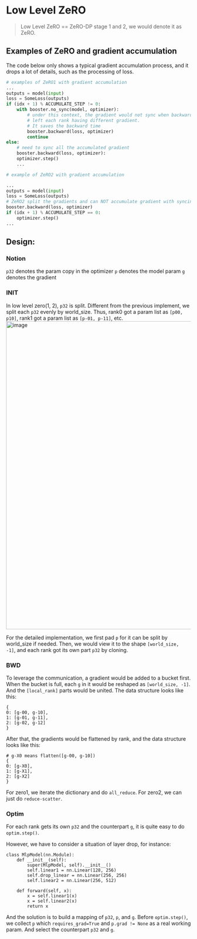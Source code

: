 # Low Level ZeRO
>Low Level ZeRO == ZeRO-DP stage 1 and 2, we would denote it as ZeRO.
## Examples of ZeRO and gradient accumulation

The code below only shows a typical gradient accumulation process, and it drops a lot of details, such as the processing of loss.

```python
# examples of ZeRO1 with gradient accumulation
...
outputs = model(input)
loss = SomeLoss(outputs)
if (idx + 1) % ACCUMULATE_STEP != 0:
    with booster.no_sync(model, optimizer):
        # under this context, the gradient would not sync when backward,
        # left each rank having different gradient.
        # It saves the backward time
        booster.backward(loss, optimizer)
        continue
else:
    # need to sync all the accumulated gradient
    booster.backward(loss, optimizer):
    optimizer.step()
    ...
```

```python
# example of ZeRO2 with gradient accumulation

...
outputs = model(input)
loss = SomeLoss(outputs)
# ZeRO2 split the gradients and can NOT accumulate gradient with syncing.
booster.backward(loss, optimizer)
if (idx + 1) % ACCUMULATE_STEP == 0:
    optimizer.step()
...
```


## Design:
### Notion
`p32` denotes the param copy in the optimizer
`p` denotes the model param
`g` denotes the gradient

### INIT
In low level zero(1, 2), `p32` is split. Different from the previous implement, we split each `p32` evenly by world_size. Thus, rank0 got a param list as `[p00, p10]`, rank1 got a param list as `[p-01, p-11]`, etc.
<img width="840" alt="image" src="https://github.com/hpcaitech/ColossalAI/assets/74758262/f7758d7d-c5e5-44a4-a121-3aba8b05c904">

For the detailed implementation, we first pad `p` for it can be split by world_size if needed. Then, we would view it to the shape `[world_size, -1]`, and each rank got its own part `p32` by cloning.

### BWD
To leverage the communication, a gradient would be added to a bucket first. When the bucket is full, each `g` in it would be reshaped as `[world_size, -1]`. And the `[local_rank]` parts would be united.
The data structure looks like this:
```
{
0: [g-00, g-10],
1: [g-01, g-11],
2: [g-02, g-12]
}
```
After that, the gradients would be flattened by rank, and the data structure looks like this:
```
# g-X0 means flatten([g-00, g-10])
{
0: [g-X0],
1: [g-X1],
2: [g-X2]
}
```
For zero1, we iterate the dictionary and do `all_reduce`. For zero2, we can just do `reduce-scatter`.

### Optim
For each rank gets its own `p32` and the counterpart `g`, it is quite easy to do `optim.step()`.

However, we have to consider a situation of layer drop, for instance:
```
class MlpModel(nn.Module):
    def __init__(self):
        super(MlpModel, self).__init__()
        self.linear1 = nn.Linear(128, 256)
        self.drop_linear = nn.Linear(256, 256)
        self.linear2 = nn.Linear(256, 512)

    def forward(self, x):
        x = self.linear1(x)
        x = self.linear2(x)
        return x
```
And the solution is to build a mapping of `p32`, `p`, and `g`. Before `optim.step()`, we collect `p` which `requires_grad=True` and `p.grad != None` as a real working param. And select the counterpart `p32` and `g`.
